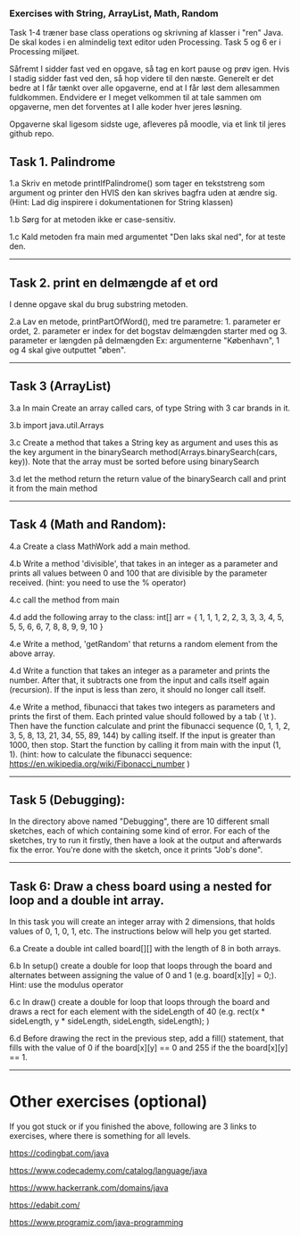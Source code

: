 ### Exercises with String, ArrayList, Math, Random


Task 1-4 træner base class operations og skrivning af klasser i "ren" Java. De skal kodes i en almindelig text editor uden Processing. Task 5 og 6 er i Processing miljøet.


Såfremt I sidder fast ved en opgave, så tag en kort pause og prøv igen. Hvis I stadig sidder fast ved den, så hop videre til den næste.
Generelt er det bedre at I får tænkt over alle opgaverne, end at I får løst dem allesammen fuldkommen. 
Endvidere er I meget velkommen til at tale sammen om opgaverne, men det forventes at I alle koder hver jeres løsning. 


Opgaverne skal ligesom sidste uge, afleveres på moodle, via et link til jeres github repo. 


## Task 1. Palindrome

  1.a Skriv en metode printIfPalindrome() som tager en tekststreng som argument og printer den HVIS den kan skrives bagfra uden at ændre sig. (Hint: Lad dig inspirere i dokumentationen for String klassen)
  
  1.b Sørg for at metoden ikke er case-sensitiv.
  
  1.c Kald metoden fra main med argumentet "Den laks skal ned", for at teste den.

---

## Task 2. print en delmængde af et ord

I denne opgave skal du brug substring metoden.

2.a Lav en metode, printPartOfWord(), med tre parametre: 1. parameter er ordet, 2. parameter er index for det bogstav delmængden starter med og 3.  parameter er længden på delmængden
Ex: argumenterne "København", 1 og 4  skal give outputtet "øben". 


---


## Task 3 (ArrayList)
3.a In main Create an array called cars, of type String with 3 car brands in it.

3.b import java.util.Arrays 

3.c Create a method that takes a String key as argument and uses this as the key argument in the binarySearch method(Arrays.binarySearch(cars, key)). Note that the array must be sorted before using binarySearch

3.d let the method return the return value of the binarySearch call and print it from the main method

---

## Task 4 (Math and Random):
4.a Create a class MathWork add a main method.

4.b Write a method 'divisible', that takes in an integer as a parameter and prints all values between 0 and 100 that are divisible by the parameter received. 
    (hint: you need to use the % operator)

4.c call the method from main 

4.d add the following array to the class: int[] arr = { 1, 1, 1, 2, 2, 3, 3, 3, 4, 5, 5, 5, 6, 6, 7, 8, 8, 9, 9, 10 }

4.e Write a method, 'getRandom' that returns a random element from the above array.

4.d Write a function that takes an integer as a parameter and prints the number. After that, it subtracts one from the input and calls itself again (recursion). If the input is less than zero, it should no longer call itself. 

4.e Write a method, fibunacci that takes two integers as parameters and prints the first of them.
 Each printed value should followed by a tab ( \\t ). Then have the function calculate and print the fibunacci sequence (0, 1, 1, 2, 3, 5, 8, 13, 21, 34, 55, 89, 144) by calling itself. If the input is greater than 1000, then stop. Start the function by calling it from main with the input (1, 1).
(hint: how to calculate the fibunacci sequence: https://en.wikipedia.org/wiki/Fibonacci_number )

---

## Task 5 (Debugging):
In the directory above named "Debugging", there are 10 different small sketches, each of which containing some kind of error. For each of the sketches, try to run it firstly, then have a look at the output and afterwards fix the error. You're done with the sketch, once it prints "Job's done". 

---

## Task 6: Draw a chess board using a nested for loop and a double int array. 
In this task you will create an integer array with 2 dimensions, that holds values of 0, 1, 0, 1, etc. The instructions below will help you get started. 

6.a Create a double int called board[][] with the length of 8 in both arrays. 

6.b In setup() create a double for loop that loops through the board and alternates between assigning the value of 0 and 1 (e.g. board[x][y] = 0;). Hint: use the modulus operator

6.c In draw() create a double for loop that loops through the board and draws a rect for each element with the sideLength of 40 (e.g. rect(x * sideLength, y * sideLength, sideLength, sideLength); )

6.d Before drawing the rect in the previous step, add a fill() statement, that fills with the value of 0 if the board[x][y] == 0 and  255 if the the board[x][y] == 1.

---

# Other exercises (optional)
If you got stuck or if you finished the above, following are 3 links to exercises, where there is something for all levels.

https://codingbat.com/java 

https://www.codecademy.com/catalog/language/java 
 
https://www.hackerrank.com/domains/java 

https://edabit.com/ 

https://www.programiz.com/java-programming 

